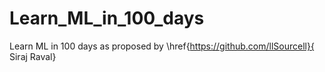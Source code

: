 # Learn_ML_in_100_days
Learn ML in 100 days as proposed by \href{https://github.com/llSourcell}{ Siraj Raval}

